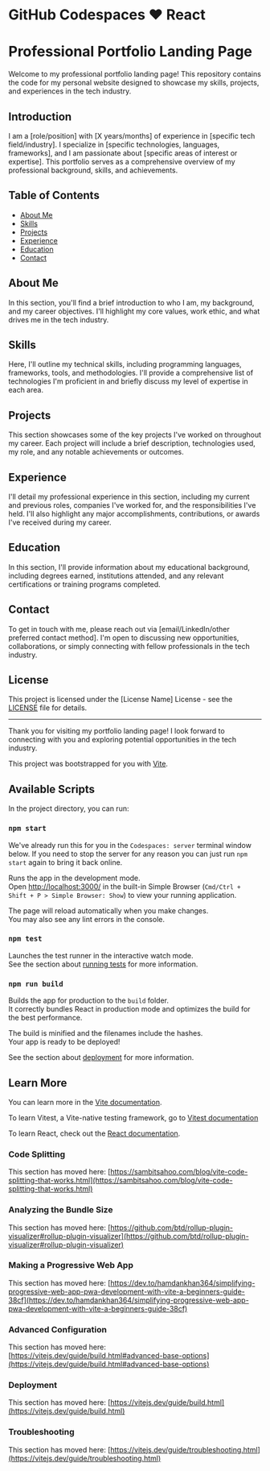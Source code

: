 # GitHub Codespaces ♥️ React

# Professional Portfolio Landing Page

Welcome to my professional portfolio landing page! This repository contains the code for my personal website designed to showcase my skills, projects, and experiences in the tech industry.

## Introduction

I am a [role/position] with [X years/months] of experience in [specific tech field/industry]. I specialize in [specific technologies, languages, frameworks], and I am passionate about [specific areas of interest or expertise]. This portfolio serves as a comprehensive overview of my professional background, skills, and achievements.

## Table of Contents

- [About Me](#about-me)
- [Skills](#skills)
- [Projects](#projects)
- [Experience](#experience)
- [Education](#education)
- [Contact](#contact)

## About Me

In this section, you'll find a brief introduction to who I am, my background, and my career objectives. I'll highlight my core values, work ethic, and what drives me in the tech industry.

## Skills

Here, I'll outline my technical skills, including programming languages, frameworks, tools, and methodologies. I'll provide a comprehensive list of technologies I'm proficient in and briefly discuss my level of expertise in each area.

## Projects

This section showcases some of the key projects I've worked on throughout my career. Each project will include a brief description, technologies used, my role, and any notable achievements or outcomes.

## Experience

I'll detail my professional experience in this section, including my current and previous roles, companies I've worked for, and the responsibilities I've held. I'll also highlight any major accomplishments, contributions, or awards I've received during my career.

## Education

In this section, I'll provide information about my educational background, including degrees earned, institutions attended, and any relevant certifications or training programs completed.

## Contact

To get in touch with me, please reach out via [email/LinkedIn/other preferred contact method]. I'm open to discussing new opportunities, collaborations, or simply connecting with fellow professionals in the tech industry.

## License

This project is licensed under the [License Name] License - see the [LICENSE](LICENSE) file for details.

---

Thank you for visiting my portfolio landing page! I look forward to connecting with you and exploring potential opportunities in the tech industry.

This project was bootstrapped for you with [Vite](https://vitejs.dev/).

## Available Scripts

In the project directory, you can run:

### `npm start`

We've already run this for you in the `Codespaces: server` terminal window below. If you need to stop the server for any reason you can just run `npm start` again to bring it back online.

Runs the app in the development mode.\
Open [http://localhost:3000/](http://localhost:3000/) in the built-in Simple Browser (`Cmd/Ctrl + Shift + P > Simple Browser: Show`) to view your running application.

The page will reload automatically when you make changes.\
You may also see any lint errors in the console.

### `npm test`

Launches the test runner in the interactive watch mode.\
See the section about [running tests](https://facebook.github.io/create-react-app/docs/running-tests) for more information.

### `npm run build`

Builds the app for production to the `build` folder.\
It correctly bundles React in production mode and optimizes the build for the best performance.

The build is minified and the filenames include the hashes.\
Your app is ready to be deployed!

See the section about [deployment](https://facebook.github.io/create-react-app/docs/deployment) for more information.

## Learn More

You can learn more in the [Vite documentation](https://vitejs.dev/guide/).

To learn Vitest, a Vite-native testing framework, go to [Vitest documentation](https://vitest.dev/guide/)

To learn React, check out the [React documentation](https://reactjs.org/).

### Code Splitting

This section has moved here: [https://sambitsahoo.com/blog/vite-code-splitting-that-works.html](https://sambitsahoo.com/blog/vite-code-splitting-that-works.html)

### Analyzing the Bundle Size

This section has moved here: [https://github.com/btd/rollup-plugin-visualizer#rollup-plugin-visualizer](https://github.com/btd/rollup-plugin-visualizer#rollup-plugin-visualizer)

### Making a Progressive Web App

This section has moved here: [https://dev.to/hamdankhan364/simplifying-progressive-web-app-pwa-development-with-vite-a-beginners-guide-38cf](https://dev.to/hamdankhan364/simplifying-progressive-web-app-pwa-development-with-vite-a-beginners-guide-38cf)

### Advanced Configuration

This section has moved here: [https://vitejs.dev/guide/build.html#advanced-base-options](https://vitejs.dev/guide/build.html#advanced-base-options)

### Deployment

This section has moved here: [https://vitejs.dev/guide/build.html](https://vitejs.dev/guide/build.html)

### Troubleshooting

This section has moved here: [https://vitejs.dev/guide/troubleshooting.html](https://vitejs.dev/guide/troubleshooting.html)
